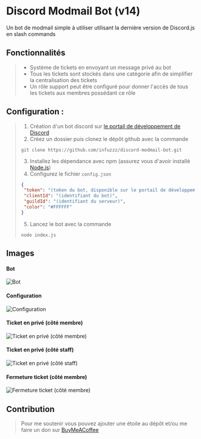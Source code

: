 # **Discord Modmail Bot (v14)**

Un bot de modmail simple à utiliser utilisant la dernière version de Discord.js en slash commands

## **Fonctionnalités**
> - Système de tickets en envoyant un message privé au bot
> - Tous les tickets sont stockés dans une catégorie afin de simplifier la centralisation des tickets
> - Un rôle support peut être configuré pour donner l'accès de tous les tickets aux membres possédant ce rôle

## **Configuration :**
> 1. Création d'un bot discord sur [le portail de développement de Discord](https://discord.com/developers/applications)
> 2. Créez un dossier puis clonez le dépôt github avec la commande
>   ```shell
>   git clone https://github.com/infuzzz/discord-modmail-bot.git
>   ```
> 3. Installez les dépendance avec npm (assurez vous d'avoir installé [Node.js](https://nodejs.org/fr))
> 4. Configurez le fichier `config.json`
>   ```json
>   {
>    "token": "(token du bot, disponible sur le portail de développement Discord)",
>    "clientId": "(identifiant du bot)",
>    "guildId": "(identifiant du serveur)",
>    "color": "#FFFFFF"
>   }
>   ```
> 5. Lancez le bot avec la commande
>   ```shell
>   node index.js
>   ```

## **Images**

#### Bot
![Bot](https://cdn.discordapp.com/attachments/937757443893637231/1276895413932261507/image.png?ex=66d70e86&is=66d5bd06&hm=8c8cfbafac4aadda6f76d0773f867ba19c564dca09710d98c0c9fc0612fd7154&)

#### Configuration
![Configuration](https://cdn.discordapp.com/attachments/937757443893637231/1276895754945953883/image.png?ex=66d70ed7&is=66d5bd57&hm=5a498e23e4d80a20999fb994f4355d4f46b2ee7fc762c3532f6e7d9f42064d3a&)

#### Ticket en privé (côté membre)
![Ticket en privé (côté membre)](https://cdn.discordapp.com/attachments/937757443893637231/1276896351396958338/image.png?ex=66d70f65&is=66d5bde5&hm=3c4ff6f24fa3b96922af89ea7bc616a614a213cba897242dba4779e267cd345b&)

#### Ticket en privé (côté staff)
![Ticket en privé (côté staff)](https://cdn.discordapp.com/attachments/937757443893637231/1276896383810539712/image.png?ex=66d70f6d&is=66d5bded&hm=96ae2c44efc96b8ce18eb46765a339f7608a3bd5feb89d13f7c918a2bcbff777&)

#### Fermeture ticket (côté membre)
![Fermeture ticket (côté membre)](https://cdn.discordapp.com/attachments/937757443893637231/1276896616808190023/image.png?ex=66d70fa5&is=66d5be25&hm=2ea667a4f5cf41695d2d9297a3dac66dce4bfa989227a9161b2e8057943415c0&)

## Contribution
> Pour me soutenir vous pouvez ajouter une étoile au dépôt et/ou me faire un don sur [BuyMeACoffee](https://buymeacoffee.com/mmonfray)
